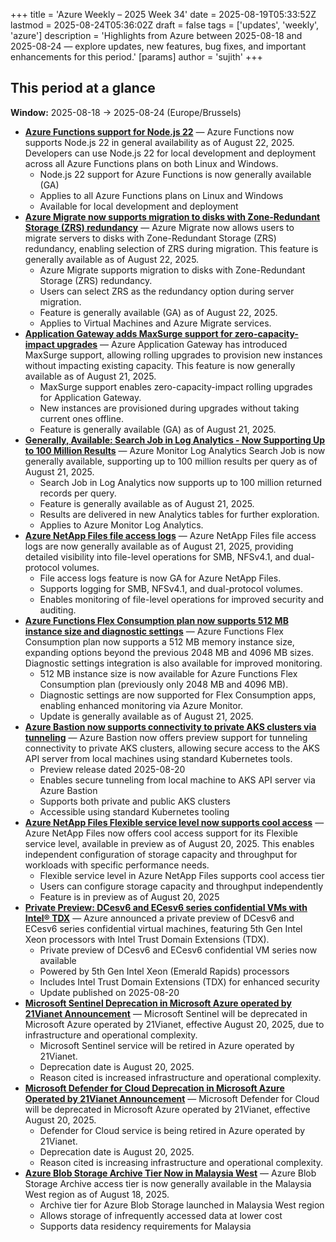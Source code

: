 +++
title = 'Azure Weekly – 2025 Week 34'
date = 2025-08-19T05:33:52Z
lastmod = 2025-08-24T05:36:02Z
draft = false
tags = ['updates', 'weekly', 'azure']
description = 'Highlights from Azure between 2025-08-18 and 2025-08-24 — explore updates, new features, bug fixes, and important enhancements for this period.'
[params]
    author = 'sujith'
+++
## This period at a glance

**Window:** 2025-08-18 → 2025-08-24 (Europe/Brussels)

- **[Azure Functions support for Node.js 22](<https://azure.microsoft.com/updates?id=500438>)** — Azure Functions now supports Node.js 22 in general availability as of August 22, 2025. Developers can use Node.js 22 for local development and deployment across all Azure Functions plans on both Linux and Windows.
  - Node.js 22 support for Azure Functions is now generally available (GA)
  - Applies to all Azure Functions plans on Linux and Windows
  - Available for local development and deployment
- **[Azure Migrate now supports migration to disks with Zone-Redundant Storage (ZRS) redundancy](<https://azure.microsoft.com/updates?id=501233>)** — Azure Migrate now allows users to migrate servers to disks with Zone-Redundant Storage (ZRS) redundancy, enabling selection of ZRS during migration. This feature is generally available as of August 22, 2025.
  - Azure Migrate supports migration to disks with Zone-Redundant Storage (ZRS) redundancy.
  - Users can select ZRS as the redundancy option during server migration.
  - Feature is generally available (GA) as of August 22, 2025.
  - Applies to Virtual Machines and Azure Migrate services.
- **[Application Gateway adds MaxSurge support for zero-capacity-impact upgrades](<https://azure.microsoft.com/updates?id=501017>)** — Azure Application Gateway has introduced MaxSurge support, allowing rolling upgrades to provision new instances without impacting existing capacity. This feature is now generally available as of August 21, 2025.
  - MaxSurge support enables zero-capacity-impact rolling upgrades for Application Gateway.
  - New instances are provisioned during upgrades without taking current ones offline.
  - Feature is generally available (GA) as of August 21, 2025.
- **[Generally, Available: Search Job in Log Analytics - Now Supporting Up to 100 Million Results](<https://azure.microsoft.com/updates?id=500879>)** — Azure Monitor Log Analytics Search Job is now generally available, supporting up to 100 million results per query as of August 21, 2025.
  - Search Job in Log Analytics now supports up to 100 million returned records per query.
  - Feature is generally available as of August 21, 2025.
  - Results are delivered in new Analytics tables for further exploration.
  - Applies to Azure Monitor Log Analytics.
- **[Azure NetApp Files file access logs](<https://azure.microsoft.com/updates?id=500760>)** — Azure NetApp Files file access logs are now generally available as of August 21, 2025, providing detailed visibility into file-level operations for SMB, NFSv4.1, and dual-protocol volumes.
  - File access logs feature is now GA for Azure NetApp Files.
  - Supports logging for SMB, NFSv4.1, and dual-protocol volumes.
  - Enables monitoring of file-level operations for improved security and auditing.
- **[Azure Functions Flex Consumption plan now supports 512 MB instance size and diagnostic settings](<https://azure.microsoft.com/updates?id=500369>)** — Azure Functions Flex Consumption plan now supports a 512 MB memory instance size, expanding options beyond the previous 2048 MB and 4096 MB sizes. Diagnostic settings integration is also available for improved monitoring.
  - 512 MB instance size is now available for Azure Functions Flex Consumption plan (previously only 2048 MB and 4096 MB).
  - Diagnostic settings are now supported for Flex Consumption apps, enabling enhanced monitoring via Azure Monitor.
  - Update is generally available as of August 21, 2025.
- **[Azure Bastion now supports connectivity to private AKS clusters via tunneling](<https://azure.microsoft.com/updates?id=500996>)** — Azure Bastion now offers preview support for tunneling connectivity to private AKS clusters, allowing secure access to the AKS API server from local machines using standard Kubernetes tools.
  - Preview release dated 2025-08-20
  - Enables secure tunneling from local machine to AKS API server via Azure Bastion
  - Supports both private and public AKS clusters
  - Accessible using standard Kubernetes tooling
- **[Azure NetApp Files Flexible service level now supports cool access](<https://azure.microsoft.com/updates?id=500712>)** — Azure NetApp Files now offers cool access support for its Flexible service level, available in preview as of August 20, 2025. This enables independent configuration of storage capacity and throughput for workloads with specific performance needs.
  - Flexible service level in Azure NetApp Files supports cool access tier
  - Users can configure storage capacity and throughput independently
  - Feature is in preview as of August 20, 2025
- **[Private Preview: DCesv6 and ECesv6 series confidential VMs with Intel® TDX](<https://azure.microsoft.com/updates?id=489745>)** — Azure announced a private preview of DCesv6 and ECesv6 series confidential virtual machines, featuring 5th Gen Intel Xeon processors with Intel Trust Domain Extensions (TDX).
  - Private preview of DCesv6 and ECesv6 confidential VM series now available
  - Powered by 5th Gen Intel Xeon (Emerald Rapids) processors
  - Includes Intel Trust Domain Extensions (TDX) for enhanced security
  - Update published on 2025-08-20
- **[Microsoft Sentinel Deprecation in Microsoft Azure operated by 21Vianet Announcement](<https://azure.microsoft.com/updates?id=498754>)** — Microsoft Sentinel will be deprecated in Microsoft Azure operated by 21Vianet, effective August 20, 2025, due to infrastructure and operational complexity.
  - Microsoft Sentinel service will be retired in Azure operated by 21Vianet.
  - Deprecation date is August 20, 2025.
  - Reason cited is increased infrastructure and operational complexity.
- **[Microsoft Defender for Cloud Deprecation in Microsoft Azure Operated by 21Vianet Announcement](<https://azure.microsoft.com/updates?id=498749>)** — Microsoft Defender for Cloud will be deprecated in Microsoft Azure operated by 21Vianet, effective August 20, 2025.
  - Defender for Cloud service is being retired in Azure operated by 21Vianet.
  - Deprecation date is August 20, 2025.
  - Reason cited is increasing infrastructure and operational complexity.
- **[Azure Blob Storage Archive Tier Now in Malaysia West](<https://azure.microsoft.com/updates?id=500630>)** — Azure Blob Storage Archive access tier is now generally available in the Malaysia West region as of August 18, 2025.
  - Archive tier for Azure Blob Storage launched in Malaysia West region
  - Allows storage of infrequently accessed data at lower cost
  - Supports data residency requirements for Malaysia

